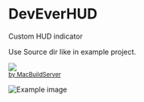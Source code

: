 DevEverHUD
==========

Custom HUD indicator

Use Source dir like in example project.
<!-- MacBuildServer Install Button -->
<div class="macbuildserver-block">
    <a class="macbuildserver-button" href="http://macbuildserver.com/project/github/build/?xcode_project=TXActivityIndicator.xcodeproj&amp;target=TXActivityIndicator&amp;repo_url=git%40github.com%3Acohe4ko%2FDevEverHUD.git&amp;build_conf=Release" target="_blank"><img src="http://com.macbuildserver.github.s3-website-us-east-1.amazonaws.com/button_up.png"/></a><br/><sup><a href="http://macbuildserver.com/github/opensource/" target="_blank">by MacBuildServer</a></sup>
</div>
<!-- MacBuildServer Install Button -->

![Example image](http://habrastorage.org/storage2/5a9/8c3/fbb/5a98c3fbb75624e980c7dc1ab2fa7151.png)
